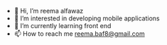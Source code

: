 - 👋 Hi, I’m reema alfawaz
- 👀 I’m interested in developing mobile applications 
- 🌱 I’m currently learning front end  
- 📫 How to reach me reema.baf8@gmail.com

<!---
reemabaf/reemabaf is a ✨ special ✨ repository because its `README.md` (this file) appears on your GitHub profile.
You can click the Preview link to take a look at your changes.
--->
